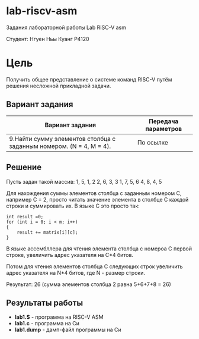 # lab-riscv-asm

Задания лабораторной работы Lab RISC-V asm

Студент: Нгуен Ньы Куанг   P4120

# Цель
Получить общее представление о системе команд RISC-V путём решения несложной прикладной задачи.

## Вариант задания

Вариант задания | Передача параметров
--------------- | -------------
9.Найти сумму элементов столбца с заданным номером. (N = 4, M = 4). | По ссылке

## Решение
Пусть задан такой массив:
1, 5, 1, 2
2, 6, 3, 3
1, 7, 5, 6
4, 8, 4, 5

Для нахождения суммы элементов столбца с заданным номером С, например С = 2, просто читать значение элемента в столбце С каждой строки и суммировать их.
В языке С это просто так:

    int result =0;
    for (int i = 0; i < m; i++)
    {
        result += matrix[i][c];
    }

В языке ассембллера для чтения элемента столбца с номероа С первой строке, увеличить адрес указателя на C*4 битов. 

Потом для чтения элементов столбца С следующих строк увеличить адрес указателя на N*4 битов, где N - размер строки.

Результат: 26 (сумма элементов столбца 2 равна 5+6+7+8 = 26)


## Результаты работы

* **lab1.S** - программа на RISC-V ASM
* **lab1.c** - программа на Си
* **lab1.dump** - дамп-файл программы на Си